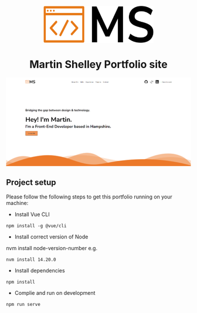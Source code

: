 <div align="center">
<img src="./src/assets//portfolio-logos/portfolio-logo-low-res.png" width="300" height="100"><h1>Martin Shelley Portfolio site</h1>
</div>

![](./screenshot.png)

## Project setup

Please follow the following steps to get this portfolio running on your machine:

- Install Vue CLI

```
npm install -g @vue/cli
```

- Install correct version of Node

nvm install node-version-number e.g.

```
nvm install 14.20.0
```

- Install dependencies

```
npm install
```

- Complie and run on development

```
npm run serve
```
